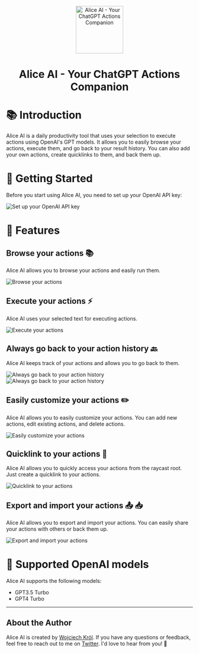 <p align="center">
  <img src="https://github.com/wojciechkrol/alice-ai-raycast/raw/master/assets/icon.png" alt="Alice AI - Your ChatGPT Actions Companion" width="128">
</p>

<h1 align="center">Alice AI - Your ChatGPT Actions Companion</h1>

# 📚 Introduction

Alice AI is a daily productivity tool that uses your selection to execute actions using OpenAI's GPT models. It allows you to easily browse your actions, execute them, and go back to your result history. You can also add your own actions, create quicklinks to them, and back them up.

# 🚀 Getting Started

Before you start using Alice AI, you need to set up your OpenAI API key:

![Set up your OpenAI API key](https://github.com/wojciechkrol/alice-ai-raycast/raw/master/metadata/alice-ai-7.png)

# 🎉 Features

## Browse your actions 📚

Alice AI allows you to browse your actions and easily run them.

![Browse your actions](https://github.com/wojciechkrol/alice-ai-raycast/raw/master/metadata/alice-ai-1.png)

## Execute your actions ⚡️

Alice AI uses your selected text for executing actions.

![Execute your actions](https://github.com/wojciechkrol/alice-ai-raycast/raw/master/metadata/alice-ai-2.png)

## Always go back to your action history 🔙

Alice AI keeps track of your actions and allows you to go back to them.

![Always go back to your action history](https://github.com/wojciechkrol/alice-ai-raycast/raw/master/metadata/alice-ai-3.png)
![Always go back to your action history](https://github.com/wojciechkrol/alice-ai-raycast/raw/master/metadata/alice-ai-4.png)

## Easily customize your actions ✏️

Alice AI allows you to easily customize your actions. You can add new actions, edit existing actions, and delete actions.

![Easily customize your actions](https://github.com/wojciechkrol/alice-ai-raycast/raw/master/metadata/alice-ai-5.png)

## Quicklink to your actions 🔗

Alice AI allows you to quickly access your actions from the raycast root. Just create a quicklink to your actions.

![Quicklink to your actions](https://github.com/wojciechkrol/alice-ai-raycast/raw/master/metadata/alice-ai-6.png)

## Export and import your actions 📤 📥

Alice AI allows you to export and import your actions. You can easily share your actions with others or back them up.

![Export and import your actions](https://github.com/wojciechkrol/alice-ai-raycast/raw/master/metadata/alice-ai-8.png)

# 🚀 Supported OpenAI models

Alice AI supports the following models:
- GPT3.5 Turbo
- GPT4 Turbo

---

## About the Author

Alice AI is created by [Wojciech Król](https://github.com/wojciechkrol). If you have any questions or feedback, feel free to reach out to me on [Twitter](https://twitter.com/_wojciechkrol). I'd love to hear from you! 🚀